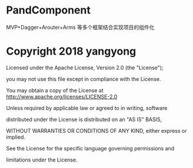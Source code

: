 # PandComponent
MVP+Dagger+Arouter+Arms 等多个框架结合实现项目的组件化





# Copyright 2018 yangyong

   Licensed under the Apache License, Version 2.0 (the "License");

   you may not use this file except in compliance with the License.

   You may obtain a copy of the License at http://www.apache.org/licenses/LICENSE-2.0

   Unless required by applicable law or agreed to in writing, software

   distributed under the License is distributed on an "AS IS" BASIS,

   WITHOUT WARRANTIES OR CONDITIONS OF ANY KIND, either express or implied.

   See the License for the specific language governing permissions and

   limitations under the License.
